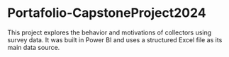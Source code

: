 # Portafolio-CapstoneProject2024
This project explores the behavior and motivations of collectors using survey data. It was built in Power BI and uses a structured Excel file as its main data source.
